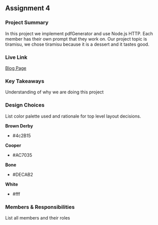 ## Assignment 4

### Project Summary

In this project we implement pdfGenerator and use Node.js HTTP. Each member has their own prompt that they work on.
Our project topic is tiramisu, we chose tiramisu because it is a dessert and it tastes good.

### Live Link

[Blog Page](https://{username}.github.io/{reponame}/homework-2)

### Key Takeaways

Understanding of why we are doing this project

### Design Choices

List color palette used and rationale for top level layout decisions.

**Brown Derby**

- #4c2B15

**Cooper**

- #AC7035

**Bone**

- #DECAB2

**White**

- #fff

### Members & Responsibilities

List all members and their roles
